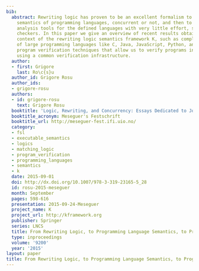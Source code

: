 ```yaml
---
bib:
  abstract: Rewriting logic has proven to be an excellent formalism to define executable
    semantics of programming languages, concurrent or not, and then to derive formal
    analysis tools for the defined languages with very little effort, such as model
    checkers. In this paper we give an overview of recent results obtained in the
    context of the rewriting logic semantics framework K, such as complete semantics
    of large programming languages like C, Java, JavaScript, Python, and deductive
    program verification techniques that allow us to verify programs in these languages
    using a common verification infrastructure.
  author:
  - first: Grigore
    last: Ro\c{s}u
  author_id: Grigore Rosu
  author_ids:
  - grigore-rosu
  authors:
  - id: grigore-rosu
    text: Grigore Rosu
  booktitle: 'Logic, Rewriting, and Concurrency: Essays Dedicated to Jos{\''e} Meseguer'
  booktitle_acronym: Meseguer's Festschrift
  booktitle_url: http://meseguer-fest.ifi.uio.no/
  category:
  - fsl
  - executable_semantics
  - logics
  - matching_logic
  - program_verification
  - programming_languages
  - semantics
  - k
  date: 2015-09-01
  doi: http://dx.doi.org/10.1007/978-3-319-23165-5_28
  id: rosu-2015-meseguer
  month: September
  pages: 598-616
  presentation: 2015-09-24-Meseguer
  project_name: K
  project_url: http://kframework.org
  publisher: Springer
  series: LNCS
  title: From Rewriting Logic, to Programming Language Semantics, to Program Verification
  type: inproceedings
  volume: '9200'
  year: '2015'
layout: paper
title: From Rewriting Logic, to Programming Language Semantics, to Program Verification
---
```

